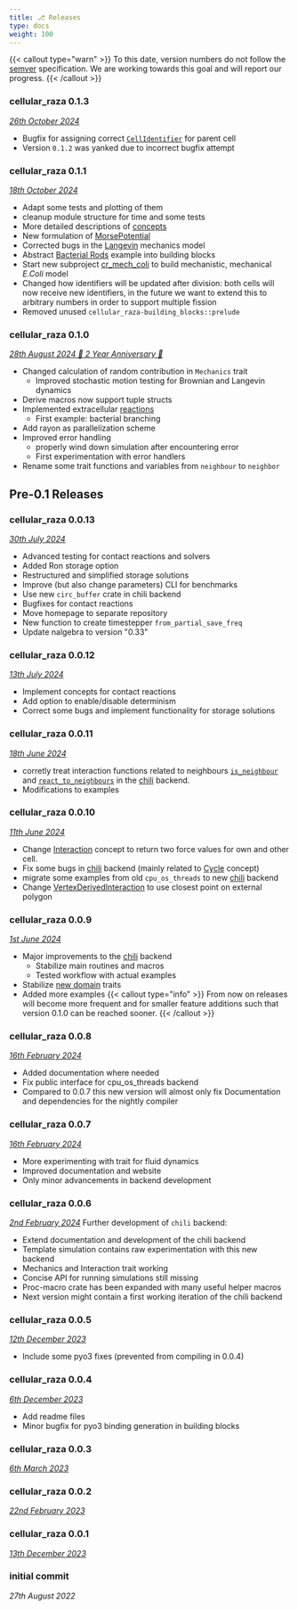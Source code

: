 ```yaml
---
title: ⎇ Releases
type: docs
weight: 100
---
```


{{< callout type="warn" >}}
To this date, version numbers do not follow the [semver](https://semver.org/) specification.
We are working towards this goal and will report our progress.
{{< /callout >}}

### cellular_raza 0.1.3
[_26th October 2024_](git_diff-0.1.2-incremental.diff)

- Bugfix for assigning correct
  [`CellIdentifier`](/docs/cellular_raza_core/backend/chili/struct.CellIdentifier.html) for parent
  cell
- Version `0.1.2` was yanked due to incorrect bugfix attempt

### cellular_raza 0.1.1
[_18th October 2024_](git_diff-0.1.1-incremental.diff)

- Adapt some tests and plotting of them
- cleanup module structure for time and some tests
- More detailed descriptions of [concepts](/internals/concepts)
- New formulation of [MorsePotential](/docs/cellular_raza_building_blocks/struct.MorsePotential.html)
- Corrected bugs in the [Langevin](/docs/cellular_raza_building_blocks/struct.Langevin.html)
  mechanics model
- Abstract [Bacterial Rods](/showcase/bacterial-rods) example into building blocks
- Start new subproject [cr_mech_coli](https://github.com/jonaspleyer/cr_mech_coli) to build
  mechanistic, mechanical _E.Coli_ model
- Changed how identifiers will be updated after division:
  both cells will now receive new identifiers, in the future we want to extend this to arbitrary
  numbers in order to support multiple fission
- Removed unused `cellular_raza-building_blocks::prelude`

### cellular_raza 0.1.0
[_28th August 2024 🎉 2 Year Anniversary 🎉_](git_diff-0.1.0-incremental.diff)
- Changed calculation of random contribution in `Mechanics` trait
    - Improved stochastic motion testing for Brownian and Langevin dynamics
- Derive macros now support tuple structs
- Implemented extracellular [reactions](/internals/concepts/domain/reactions)
    - First example: bacterial branching
- Add rayon as parallelization scheme
- Improved error handling
    - properly wind down simulation after encountering error
    - First experimentation with error handlers
- Rename some trait functions and variables from `neighbour` to `neighbor`

## Pre-0.1 Releases
### cellular_raza 0.0.13
[_30th July 2024_](git_diff-0.0.13-incremental.diff)
- Advanced testing for contact reactions and solvers
- Added Ron storage option
- Restructured and simplified storage solutions
- Improve (but also change parameters) CLI for benchmarks
- Use new `circ_buffer` crate in chili backend
- Bugfixes for contact reactions
- Move homepage to separate repository
- New function to create timestepper `from_partial_save_freq`
- Update nalgebra to version "0.33"

### cellular_raza 0.0.12
[_13th July 2024_](git_diff-0.0.12-incremental.diff)
- Implement concepts for contact reactions
- Add option to enable/disable determinism
- Correct some bugs and implement functionality for storage solutions

### cellular_raza 0.0.11
[_18th June 2024_](git_diff-0.0.11-incremental.diff)
- corretly treat interaction functions related to neighbours
  [`is_neighbour`](/docs/cellular_raza_concepts/trait.Interaction.html#method.is_neighbour) and
  [`react_to_neighbours`](/docs/cellular_raza_concepts/trait.Interaction.html#method.react_to_neighbours)
  in the [chili](/internals/backends/chili) backend.
- Modifications to examples

### cellular_raza 0.0.10
[_11th June 2024_](git_diff-0.0.10-incremental.diff)
- Change [Interaction](/internals/concepts/cell/interaction) concept to return two force values for
  own and other cell.
- Fix some bugs in [chili](/internals/backends/chili) backend (mainly related to
  [Cycle](/internals/concepts/cell/cycle) concept)
- migrate some examples from old `cpu_os_threads` to new [chili](/internals/backends/chili) backend
- Change [VertexDerivedInteraction](/docs/cellular_raza_building_blocks/struct.VertexDerivedInteraction.html)
  to use closest point on external polygon

### cellular_raza 0.0.9
[_1st June 2024_](git_diff-0.0.9-incremental.diff)
- Major improvements to the [chili](/internals/backends/chili) backend
    - Stabilize main routines and macros
    - Tested workflow with actual examples
- Stabilize [new domain](/docs/cellular_raza_concepts/domain_new) traits
- Added more examples
{{< callout type="info" >}}
From now on releases will become more frequent and for smaller feature additions such that version
0.1.0 can be reached sooner.
{{< /callout >}}

### cellular_raza 0.0.8
[_16th February 2024_](git_diff-0.0.8-incremental.diff)
- Added documentation where needed
- Fix public interface for cpu_os_threads backend
- Compared to 0.0.7 this new version will almost only fix Documentation and dependencies for the nightly compiler

### cellular_raza 0.0.7
[_16th February 2024_](git_diff-0.0.7-incremental.diff)
- More experimenting with trait for fluid dynamics
- Improved documentation and website
- Only minor advancements in backend development

### cellular_raza 0.0.6
[_2nd February 2024_](git_diff-0.0.6-incremental.diff)
Further development of `chili` backend:
- Extend documentation and development of the chili backend
- Template simulation contains raw experimentation with this new backend
- Mechanics and Interaction trait working
- Concise API for running simulations still missing
- Proc-macro crate has been expanded with many useful helper macros
- Next version might contain a first working iteration of the chili backend

### cellular_raza 0.0.5
[_12th December 2023_](git_diff-0.0.5-incremental.diff)
- Include some pyo3 fixes (prevented from compiling in 0.0.4)

### cellular_raza 0.0.4
[_6th December 2023_](git_diff-0.0.4-incremental.diff)
- Add readme files
- Minor bugfix for pyo3 binding generation in building blocks

### cellular_raza 0.0.3
[_6th March 2023_](git_diff-0.0.3-incremental.diff)

### cellular_raza 0.0.2
[_22nd February 2023_](git_diff-0.0.2-incremental.diff)

### cellular_raza 0.0.1
[_13th December 2023_](git_diff-0.0.1-incremental.diff)

### initial commit
_27th August 2022_
